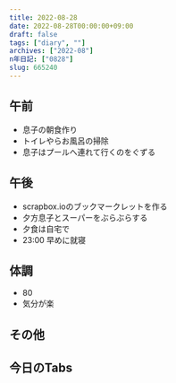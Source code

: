 ```yaml
---
title: 2022-08-28
date: 2022-08-28T00:00:00+09:00
draft: false
tags: ["diary", ""]
archives: ["2022-08"]
n年日記: ["0828"]
slug: 665240
---
```

## 午前
- 息子の朝食作り
- トイレやらお風呂の掃除
- 息子はプールへ連れて行くのをぐずる
## 午後
- scrapbox.ioのブックマークレットを作る
- 夕方息子とスーパーをぶらぶらする
- 夕食は自宅で
- 23:00 早めに就寝
## 体調
- 80
- 気分が楽
## その他
## 今日のTabs